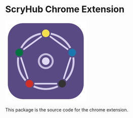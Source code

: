 # ScryHub Chrome Extension

![](./logos/logo_cutout.svg) 

This package is the source code for the chrome extension.